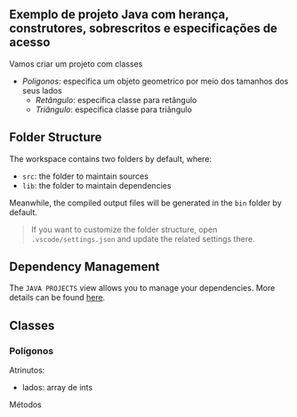 ## Exemplo de projeto Java com herança, construtores, sobrescritos e especificações de acesso

Vamos criar um projeto com classes
- *Poligonos*: especifica um objeto geometrico por meio dos tamanhos dos seus lados
    - *Retângulo*: especifica classe para retângulo
    - *Triângulo*: especifica classe para triângulo
## Folder Structure

The workspace contains two folders by default, where:

- `src`: the folder to maintain sources
- `lib`: the folder to maintain dependencies

Meanwhile, the compiled output files will be generated in the `bin` folder by default.

> If you want to customize the folder structure, open `.vscode/settings.json` and update the related settings there.

## Dependency Management

The `JAVA PROJECTS` view allows you to manage your dependencies. More details can be found [here](https://github.com/microsoft/vscode-java-dependency#manage-dependencies).

## Classes

### Polígonos

Atrinutos:

- lados: array de ints

Métodos
